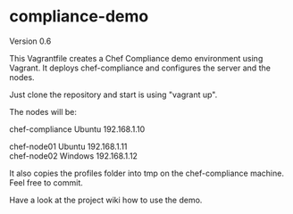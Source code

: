 # compliance-demo

Version 0.6

This Vagrantfile creates a Chef Compliance demo environment using Vagrant. It deploys chef-compliance and configures the server and the nodes.

Just clone the repository and start is using "vagrant up".


The nodes will be:

chef-compliance     Ubuntu	192.168.1.10

chef-node01	    Ubuntu	192.168.1.11  
chef-node02	    Windows	192.168.1.12  

It also copies the profiles folder into tmp on the chef-compliance machine. Feel free to commit.

Have a look at the project wiki how to use the demo.
